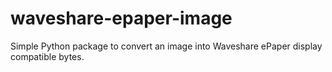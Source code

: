 # waveshare-epaper-image
Simple Python package to convert an image into Waveshare ePaper display compatible bytes.
